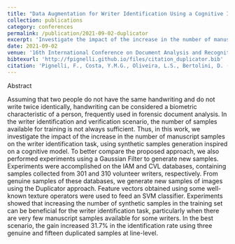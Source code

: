 ```yaml
---
title: "Data Augmentation for Writer Identification Using a Cognitive Inspired Model"
collection: publications
category: conferences
permalink: /publication/2021-09-02-duplicator
excerpt: 'Investigate the impact of the increase in the number of manuscript samples on the writer identification task, using Duplicator. Experiments were performed at block, line and word-level.'
date: 2021-09-02
venue: '16th International Conference on Document Analysis and Recognition  (ICDAR)'
bibtexurl: 'http://fpignelli.github.io/files/citation_duplicator.bib'
citation: 'Pignelli, F., Costa, Y.M.G., Oliveira, L.S., Bertolini, D. (2021). Data Augmentation for Writer Identification Using a Cognitive Inspired Model. In: Lladós, J., Lopresti, D., Uchida, S. (eds) Document Analysis and Recognition – ICDAR 2021. ICDAR 2021. Lecture Notes in Computer Science(), vol 12824. Springer, Cham. https://doi.org/10.1007/978-3-030-86337-1_17'
---
```


Abstract

Assuming that two people do not have the same handwriting and do not write twice identically, handwriting can be considered a biometric characteristic of a person, frequently used in forensic document analysis. In the writer identification and verification scenario, the number of samples available for training is not always sufficient. Thus, in this work, we investigate the impact of the increase in the number of manuscript samples on the writer identification task, using synthetic samples generation inspired on a cognitive model. To better compare the proposed approach, we also performed experiments using a Gaussian Filter to generate new samples. Experiments were accomplished on the IAM and CVL databases, containing samples collected from 301 and 310 volunteer writers, respectively. From genuine samples of these databases, we generate new samples of images using the Duplicator approach. Feature vectors obtained using some well-known texture operators were used to feed an SVM classifier. Experiments showed that increasing the number of synthetic samples in the training set can be beneficial for the writer identification task, particularly when there are very few manuscript samples available for some writers. In the best scenario, the gain increased 31.7% in the identification rate using three genuine and fifteen duplicated samples at line-level.
